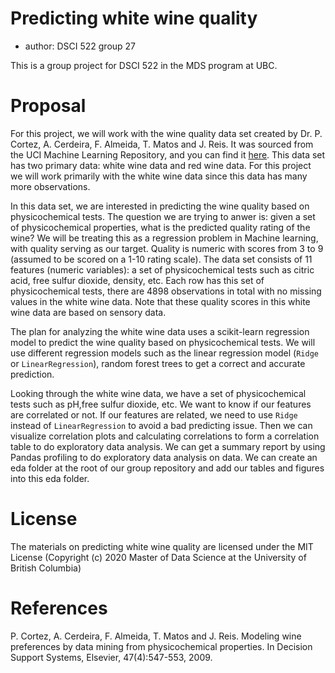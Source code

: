 # Predicting white wine quality

  - author: DSCI 522 group 27

This is a group project for DSCI 522 in the MDS program at UBC.

# Proposal 

For this project, we will work with the wine quality data set created by Dr. P. Cortez, 
A. Cerdeira, F. Almeida, T. Matos and J. Reis. It was sourced from the UCI Machine Learning Repository, 
and you can find it [here](https://archive.ics.uci.edu/ml/datasets/wine+quality). 
This data set has two primary data: white wine data and red wine data. 
For this project we will work primarily with the white wine data since this data has many more observations.

In this data set, we are interested in predicting the wine quality based on physicochemical tests. The question we are trying to anwer is: given a set of physicochemical properties, what is the predicted quality rating of the wine? 
We will be treating this as a regression problem in Machine learning, with quality serving as our target. Quality is numeric with scores from 3 to 9 (assumed to be scored on a 1-10 rating scale).
The data set consists of  11 features (numeric variables): a set of physicochemical tests such as citric acid, free sulfur dioxide, density, etc. Each row has this set of physicochemical tests, there are 4898 observations in total with no missing values in the white wine data. Note that these quality scores in this white wine data are based on sensory data.

The plan for analyzing the white wine data uses a scikit-learn regression model to predict the wine quality based on physicochemical tests. We will use different regression models such as the linear regression model (`Ridge` or `LinearRegression`), random forest trees to get a correct and accurate prediction. 

Looking through the white wine data, we have a set of physicochemical tests such as pH,free sulfur dioxide, etc. We want to know if our features are correlated or not. If our features are related, we need to use `Ridge` instead of `LinearRegression` to avoid a bad predicting issue. Then we can visualize correlation plots and calculating correlations to form a correlation table to do exploratory data analysis. We can get a summary report by using Pandas profiling to do exploratory data analysis on data. We can create an eda folder at the root of our group repository and add our tables and figures into this eda folder.


# License 
The materials on predicting white wine quality are licensed under the MIT License 
(Copyright (c) 2020 Master of Data Science at the University of British Columbia)

# References

P. Cortez, A. Cerdeira, F. Almeida, T. Matos and J. Reis.
Modeling wine preferences by data mining from physicochemical properties. In Decision Support Systems, Elsevier, 47(4):547-553, 2009.
